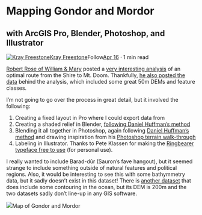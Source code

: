 Mapping Gondor and Mordor
=========================

with ArcGIS Pro, Blender, Photoshop, and Illustrator
----------------------------------------------------

[![Kray Freestone](https://miro.medium.com/fit/c/96/96/1*_mp3QGvY6J5nrLmMiesdeg.jpeg)](https://freestonekray.medium.com/?source=post_page-----92aa660b08c3--------------------------------)[Kray Freestone](https://freestonekray.medium.com/?source=post_page-----92aa660b08c3--------------------------------)Follow[Apr 16](https://medium.com/kray-freestone/mapping-gondor-and-mordor-92aa660b08c3?source=post_page-----92aa660b08c3--------------------------------) · 1 min read

[Robert Rose of William & Mary](https://www.wm.edu/offices/career/about/faculty-admin-committee/roserob.php) posted a [very interesting analysis](https://www.esri.com/arcgis-blog/products/story-maps/mapping/mapping-a-better-route-from-the-shire-to-mount-doom/) of an optimal route from the Shire to Mt. Doom. Thankfully, [he also posted the data](https://scholarworks.wm.edu/asoer/3/) behind the analysis, which included some great 50m DEMs and feature classes.

I’m not going to go over the process in great detail, but it involved the following:

1.  Creating a fixed layout in Pro where I could export data from
2.  Creating a shaded relief in Blender, [following Daniel Huffman’s method](https://somethingaboutmaps.wordpress.com/2017/11/16/creating-shaded-relief-in-blender/)
3.  Blending it all together in Photoshop, again following [Daniel Huffman’s method](https://somethingaboutmaps.wordpress.com/2014/10/26/adding-shaded-relief-in-photoshop/) and drawing inspiration from his [Photoshop terrain walk-through](https://somethingaboutmaps.wordpress.com/2016/10/03/terrain-in-photoshop/)
4.  Labeling in Illustrator. Thanks to Pete Klassen for making the [Ringbearer typeface free to use](https://www.thehutt.de/tolkien/fonts/ringbearer/readme.html) (for personal use).

I really wanted to include Barad-dûr (Sauron’s fave hangout), but it seemed strange to include something outside of natural features and political regions. Also, it would be interesting to see this with some bathymmetry data, but it sadly doesn’t exist in this dataset! There is [another dataset](https://github.com/bburns/arda) that does include some contouring in the ocean, but its DEM is 200m and the two datasets sadly don’t line-up in any GIS software.

![](https://miro.medium.com/max/13798/1*uXRjSQRlCluKJunFOZ_t_w.png)Map of Gondor and Mordor